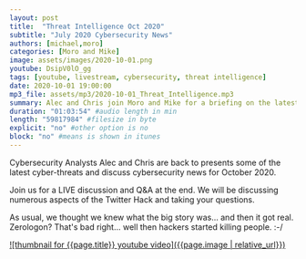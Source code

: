```yaml
---
layout: post
title:  "Threat Intelligence Oct 2020"
subtitle: "July 2020 Cybersecurity News"
authors: [michael,moro]
categories: [Moro and Mike]
image: assets/images/2020-10-01.png
youtube: DsipV0lO_gg
tags: [youtube, livestream, cybersecurity, threat intelligence]
date: 2020-10-01 19:00:00
mp3_file: assets/mp3/2020-10-01_Threat_Intelligence.mp3
summary: Alec and Chris join Moro and Mike for a briefing on the latest threats and cybersecurity news for October 2020
duration: "01:03:54" #audio length in min
length: "59817984" #filesize in byte
explicit: "no" #other option is no
block: "no" #means is shown in itunes
---
```

Cybersecurity Analysts Alec and Chris are back to presents some of the latest cyber-threats and discuss cybersecurity news for October 2020.

Join us for a LIVE discussion and Q&A at the end. We will be discussing numerous aspects of the Twitter Hack and taking your questions.

As usual, we thought we knew what the big story was... and then it got real. Zerologon? That's bad right... well then hackers started killing people. :-/

[![thumbnail for {{page.title}} youtube video]({{page.image | relative_url}})](https://youtu.be/{{page.youtube}} "{{page.title}}")
